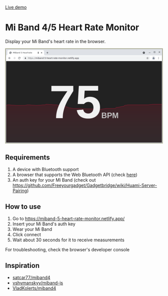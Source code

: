 [Live demo](https://miband-5-heart-rate-monitor.netlify.app/)

# Mi Band 4/5 Heart Rate Monitor

Display your Mi Band's heart rate in the browser.

![Heart rate webapp](img/screenshot.png)

## Requirements

1. A device with Bluetooth support
2. A browser that supports the Web Bluetooth API (check [here](https://caniuse.com/web-bluetooth))
3. An auth key for your Mi Band (check out https://github.com/Freeyourgadget/Gadgetbridge/wiki/Huami-Server-Pairing)

## How to use

1. Go to https://miband-5-heart-rate-monitor.netlify.app/
2. Insert your Mi Band's auth key
3. Wear your Mi Band
3. Click connect
4. Wait about 30 seconds for it to receive measurements

For troubleshooting, check the browser's developer console

## Inspiration

- [satcar77/miband4](https://github.com/satcar77/miband4)
- [vshymanskyy/miband-js](https://github.com/vshymanskyy/miband-js)
- [VladKolerts/miband4](https://github.com/VladKolerts/miband4)
